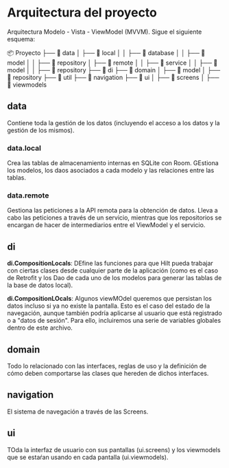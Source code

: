# Arquitectura del proyecto

Arquitectura Modelo - Vista - ViewModel (MVVM). Sigue el siguiente esquema:


📦 Proyecto
├── 📂 data
│   ├── 📂 local
│   │   ├── 📂 database
│   │   ├── 📂 model
│   │   ├── 📂 repository
│   ├── 📂 remote
│   │   ├── 📂 service
│   │   ├── 📂 model
│   │   ├── 📂 repository
├── 📂 di
├── 📂 domain
│   ├── 📂 model
│   ├── 📂 repository
├── 📂 util
├── 📂 navigation
├── 📂 ui
│   ├── 📂 screens
│   ├── 📂 viewmodels


## data

Contiene toda la gestión de los datos (incluyendo el acceso a los datos y la gestión de los mismos).

### data.local

Crea las tablas de almacenamiento internas en SQLite con Room. GEstiona los modelos, los daos asociados a cada modelo y las relaciones entre las tablas.

### data.remote

Gestiona las peticiones a la API remota para la obtención de datos. Lleva a cabo las peticiones a través de un servicio, mientras que los repositorios se encargan de hacer de intermediarios entre el ViewModel y el servicio.

## di



**di.CompositionLocals**: DEfine las funciones para que Hilt pueda trabajar con ciertas clases desde cualquier parte de la aplicación (como es el caso de Retrofit y los Dao de cada uno de los modelos para generar las tablas de la base de datos local).

**di.CompositionLOcals**: Algunos viewMOdel queremos que persistan los datos incluso si ya no existe la pantalla. Esto es el caso del estado de la navegación, aunque también podría aplicarse al usuario que está registrado o a "datos de sesión". Para ello, incluiremos una serie de variables globales dentro de este archivo.

## domain

Todo lo relacionado con las interfaces, reglas de uso y la definición de cómo deben comportarse las clases que hereden de dichos interfaces.

## navigation

El sistema de navegación a través de las Screens.

## ui

TOda la interfaz de usuario con sus pantallas (ui.screens) y los viewmodels que se estaŕan usando en cada pantalla (ui.viewmodels). 


